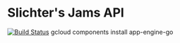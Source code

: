 # Slichter's Jams API
[![Build Status](https://travis-ci.org/slichtersjams/slichters-jams-api.svg?branch=master)](https://travis-ci.org/slichtersjams/slichters-jams-api)
gcloud components install app-engine-go